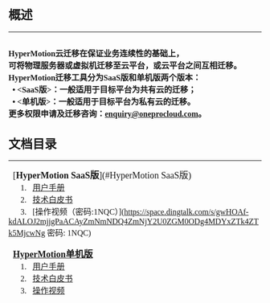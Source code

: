 
## <font face="方正正黑简体" size=5 >**概述**  </font>  
___


<font face="中易宋体" size=3>HyperMotion云迁移在保证业务连续性的基础上，
</font>
</br><font face="中易宋体" size=3>可将物理服务器或虚拟机迁移至云平台，或云平台之间互相迁移。
</font>
</br><font face="中易宋体" size=3>HyperMotion迁移工具分为SaaS版和单机版两个版本：
</font>
</br><font face="中易宋体" size=3>&ensp;• <**SaaS版**>：一般适用于目标平台为共有云的迁移；
</font>
</br><font face="中易宋体" size=3>&ensp;• <**单机版**>：一般适用于目标平台为私有云的迁移。
</font>
</br><font face="中易宋体" size=3>更多权限申请及迁移咨询：enquiry@oneprocloud.com。
</font>
</br>
 ---
## <font face="方正正黑简体" size=5 >**文档目录**  </font>
___
<font face="中易宋体" size=4>&ensp;[**HyperMotion SaaS版**](#HyperMotion SaaS版)
</font>
</br>
<font face="中易宋体" size=3>&ensp;&ensp;&ensp;1. &ensp;[用户手册](HyperMotion_SaaS_Ali_20191217.md)
</font>
</br>
<font face="中易宋体" size=3>&ensp;&ensp;&ensp;2. &ensp;[技术白皮书](#登陆访问)
</font>
</br>
<font face="中易宋体" size=3>&ensp;&ensp;&ensp;3. &ensp;[操作视频（密码:1NQC）](https://space.dingtalk.com/s/gwHOAf-kdALOJ2mjjgPaACAyZmNmNDQ4ZmNjY2U0ZGM0ODg4MDYxZTk4ZTk5MjcwNg 密码: 1NQC)
</font>
</br></br>
<font face="中易宋体" size=4> &ensp;[**HyperMotion单机版**](about.md)
</font>
</br>
<font face="中易宋体" size=3>&ensp;&ensp;&ensp;1. &ensp;[用户手册](about.md)
</font>
</br>
<font face="中易宋体" size=3>&ensp;&ensp;&ensp;2. &ensp;[技术白皮书](#登陆访问)
</font>
</br>
<font face="中易宋体" size=3>&ensp;&ensp;&ensp;3. &ensp;[操作视频](#登陆访问)
</font>
</br>